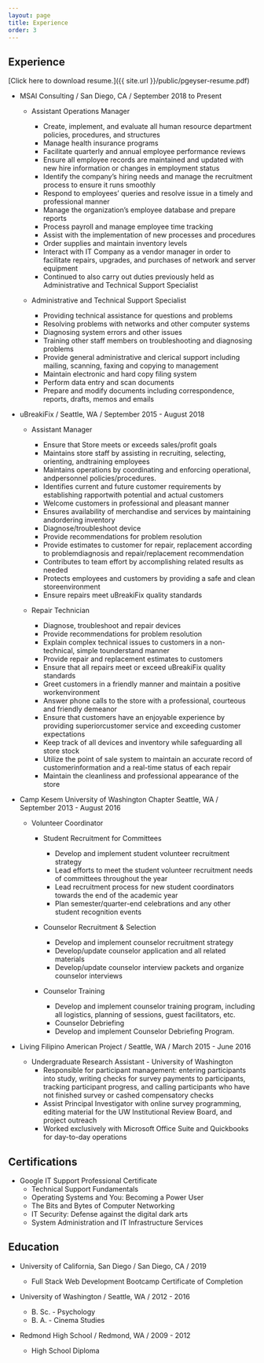 ```yaml
---
layout: page
title: Experience
order: 3
---
```


## Experience

[Click here to download resume.]({{ site.url }}/public/pgeyser-resume.pdf) 

* MSAI Consulting / San Diego, CA / September 2018 to Present
  * Assistant Operations Manager
    * Create, implement, and evaluate all human resource department policies, procedures, and structures
    * Manage health insurance programs
    * Facilitate quarterly and annual employee performance reviews
    * Ensure all employee records are maintained and updated with new hire information or changes in employment status
    * Identify the company’s hiring needs and manage the recruitment process to ensure it runs smoothly
    * Respond to employees’ queries and resolve issue in a timely and professional manner
    * Manage the organization’s employee database and prepare reports
    * Process payroll and manage employee time tracking
    * Assist with the implementation of new processes and procedures
    * Order supplies and maintain inventory levels
    * Interact with IT Company as a vendor manager in order to facilitate repairs, upgrades, and purchases of network and server equipment
    * Continued to also carry out duties previously held as Administrative and Technical Support Specialist

  * Administrative and Technical Support Specialist
    * Providing technical assistance for questions and problems
    * Resolving problems with networks and other computer systems
    * Diagnosing system errors and other issues
    * Training other staff members on troubleshooting and diagnosing problems
    * Provide general administrative and clerical support including mailing, scanning, faxing and copying to management
    * Maintain electronic and hard copy filing system
    * Perform data entry and scan documents
    * Prepare and modify documents including correspondence, reports, drafts, memos and emails

* uBreakiFix / Seattle, WA / September 2015 - August 2018
  * Assistant Manager
    * Ensure that Store meets or exceeds sales/profit goals
    * Maintains store staff by assisting in recruiting, selecting, orienting, andtraining employees
    * Maintains operations by coordinating and enforcing operational, andpersonnel policies/procedures.
    * Identifies current and future customer requirements by establishing rapportwith potential and actual customers
    * Welcome customers in professional and pleasant manner
    * Ensures availability of merchandise and services by maintaining andordering inventory
    * Diagnose/troubleshoot device
    * Provide recommendations for problem resolution
    * Provide estimates to customer for repair, replacement according to problemdiagnosis and repair/replacement recommendation
    * Contributes to team effort by accomplishing related results as needed
    * Protects employees and customers by providing a safe and clean storeenvironment
    * Ensure repairs meet uBreakiFix quality standards
  
  * Repair Technician
    * Diagnose, troubleshoot and repair devices
    * Provide recommendations for problem resolution
    * Explain complex technical issues to customers in a non-technical, simple tounderstand manner
    * Provide repair and replacement estimates to customers
    * Ensure that all repairs meet or exceed uBreakiFix quality standards
    * Greet customers in a friendly manner and maintain a positive workenvironment
    * Answer phone calls to the store with a professional, courteous and friendly demeanor
    * Ensure that customers have an enjoyable experience by providing superiorcustomer service and exceeding customer expectations
    * Keep track of all devices and inventory while safeguarding all store stock
    * Utilize the point of sale system to maintain an accurate record of customerinformation and a real-time status of each repair
    * Maintain the cleanliness and professional appearance of the store

* Camp Kesem University of Washington Chapter Seattle, WA / September 2013 - August 2016
  * Volunteer Coordinator

      * Student Recruitment for Committees
        * Develop and implement student volunteer recruitment strategy
        * Lead efforts to meet the student volunteer recruitment needs of committees throughout the year
        * Lead recruitment process for new student coordinators towards the end of the academic year
        * Plan semester/quarter-end celebrations and any other student recognition events

      * Counselor Recruitment & Selection
        * Develop and implement counselor recruitment strategy
        * Develop/update counselor application and all related materials
        * Develop/update counselor interview packets and organize counselor interviews

      * Counselor Training
        * Develop and implement counselor training program, including all logistics, planning of sessions, guest facilitators, etc.
        * Counselor Debriefing
        * Develop and implement Counselor Debriefing Program.

* Living Filipino American Project / Seattle, WA / March 2015 - June 2016
  * Undergraduate Research Assistant - University of Washington
    * Responsible for participant management: entering participants into study, writing checks for survey payments to participants, tracking participant progress, and calling participants who have not finished survey or cashed compensatory checks
    * Assist Principal Investigator with online survey programming, editing material for the UW Institutional Review Board, and project outreach
    * Worked exclusively with Microsoft Office Suite and Quickbooks for day-to-day operations

## Certifications

* Google IT Support Professional Certificate
  * Technical Support Fundamentals
  * Operating Systems and You: Becoming a Power User
  * The Bits and Bytes of Computer Networking
  * IT Security: Defense against the digital dark arts
  * System Administration and IT Infrastructure Services

## Education

* University of California, San Diego / San Diego, CA / 2019
  * Full Stack Web Development Bootcamp Certificate of Completion

* University of Washington / Seattle, WA / 2012 - 2016
  * B. Sc. - Psychology
  * B. A. - Cinema Studies

* Redmond High School / Redmond, WA / 2009 - 2012
  * High School Diploma
